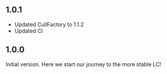 ## 1.0.1
- Updated CullFactory to 1.1.2
- Updated CI

## 1.0.0
Initial version. Here we start our journey to the more stable LC!
